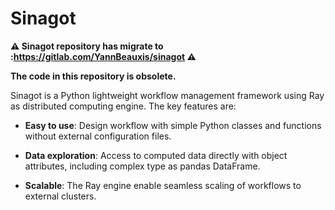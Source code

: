 # Sinagot

**⚠️ Sinagot repository has migrate to :https://gitlab.com/YannBeauxis/sinagot ⚠️**

**The code in this repository is obsolete.**

Sinagot is a Python lightweight workflow management framework using Ray as distributed computing engine.
The key features are:

* **Easy to use**: Design workflow with simple Python classes and functions without external configuration files.

* **Data exploration**: Access to computed data directly with object attributes, including complex type as pandas DataFrame.

* **Scalable**: The Ray engine enable seamless scaling of workflows to external clusters.


```
